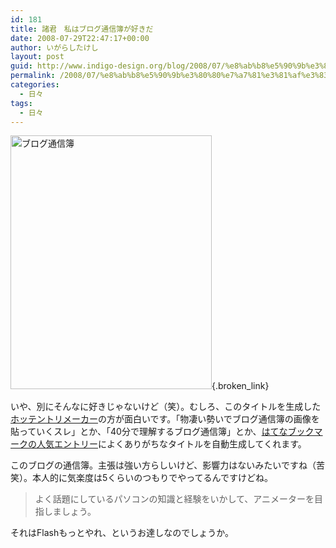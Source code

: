 ```yaml
---
id: 181
title: 諸君　私はブログ通信簿が好きだ
date: 2008-07-29T22:47:17+00:00
author: いがらしたけし
layout: post
guid: http://www.indigo-design.org/blog/2008/07/%e8%ab%b8%e5%90%9b%e3%80%80%e7%a7%81%e3%81%af%e3%83%96%e3%83%ad%e3%82%b0%e9%80%9a%e4%bf%a1%e7%b0%bf%e3%81%8c%e5%a5%bd%e3%81%8d%e3%81%a0/
permalink: /2008/07/%e8%ab%b8%e5%90%9b%e3%80%80%e7%a7%81%e3%81%af%e3%83%96%e3%83%ad%e3%82%b0%e9%80%9a%e4%bf%a1%e7%b0%bf%e3%81%8c%e5%a5%bd%e3%81%8d%e3%81%a0/
categories:
  - 日々
tags:
  - 日々
---
```

[<img src="http://art8.photozou.jp/pub/767/120767/photo/11238513.png" alt="ブログ通信簿" width="322" height="406" style="border:0" />](http://photozou.jp/photo/show/120767/11238513){.broken_link}

いや、別にそんなに好きじゃないけど（笑）。むしろ、このタイトルを生成した[ホッテントリメーカー](http://pha22.net/hotentry/)の方が面白いです。「物凄い勢いでブログ通信簿の画像を貼っていくスレ」とか、「40分で理解するブログ通信簿」とか、[はてなブックマークの人気エントリー](http://b.hatena.ne.jp/hotentry)によくありがちなタイトルを自動生成してくれます。

このブログの通信簿。主張は強い方らしいけど、影響力はないみたいですね（苦笑）。本人的に気楽度は5くらいのつもりでやってるんですけどね。

> よく話題にしているパソコンの知識と経験をいかして、アニメーターを目指しましょう。

それはFlashもっとやれ、というお達しなのでしょうか。
